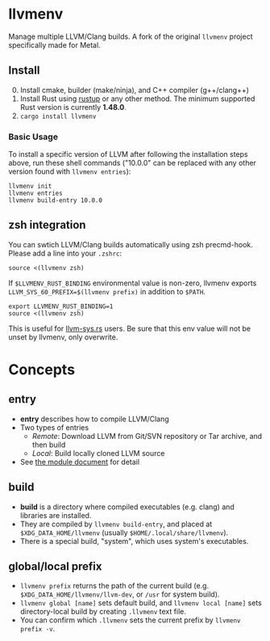 llvmenv
=========

Manage multiple LLVM/Clang builds. A fork of the original `llvmenv` project specifically made for Metal.

Install
-------

0. Install cmake, builder (make/ninja), and C++ compiler (g++/clang++)
1. Install Rust using [rustup](https://github.com/rust-lang-nursery/rustup.rs) or any other method.  The minimum supported Rust version is currently **1.48.0**.
2. `cargo install llvmenv`

### Basic Usage

To install a specific version of LLVM after following the installation steps above, run these shell commands ("10.0.0" can be replaced with any other version found with `llvmenv entries`):

```
llvmenv init
llvmenv entries
llvmenv build-entry 10.0.0
```

zsh integration
-----

You can swtich LLVM/Clang builds automatically using zsh precmd-hook. Please add a line into your `.zshrc`:

```
source <(llvmenv zsh)
```

If `$LLVMENV_RUST_BINDING` environmental value is non-zero, llvmenv exports `LLVM_SYS_60_PREFIX=$(llvmenv prefix)` in addition to `$PATH`.

```
export LLVMENV_RUST_BINDING=1
source <(llvmenv zsh)
```

This is useful for [llvm-sys.rs](https://github.com/tari/llvm-sys.rs) users. Be sure that this env value will not be unset by llvmenv, only overwrite.

Concepts
=========

entry
------

- **entry** describes how to compile LLVM/Clang
- Two types of entries
  - *Remote*: Download LLVM from Git/SVN repository or Tar archive, and then build
  - *Local*: Build locally cloned LLVM source
- See [the module document](https://docs.rs/llvmenv/*/llvmenv/entry/index.html) for detail

build
------

- **build** is a directory where compiled executables (e.g. clang) and libraries are installed.
- They are compiled by `llvmenv build-entry`, and placed at `$XDG_DATA_HOME/llvmenv` (usually `$HOME/.local/share/llvmenv`).
- There is a special build, "system", which uses system's executables.

global/local prefix
--------------------

- `llvmenv prefix` returns the path of the current build (e.g. `$XDG_DATA_HOME/llvmenv/llvm-dev`, or `/usr` for system build).
- `llvmenv global [name]` sets default build, and `llvmenv local [name]` sets directory-local build by creating `.llvmenv` text file.
- You can confirm which `.llvmenv` sets the current prefix by `llvmenv prefix -v`.
